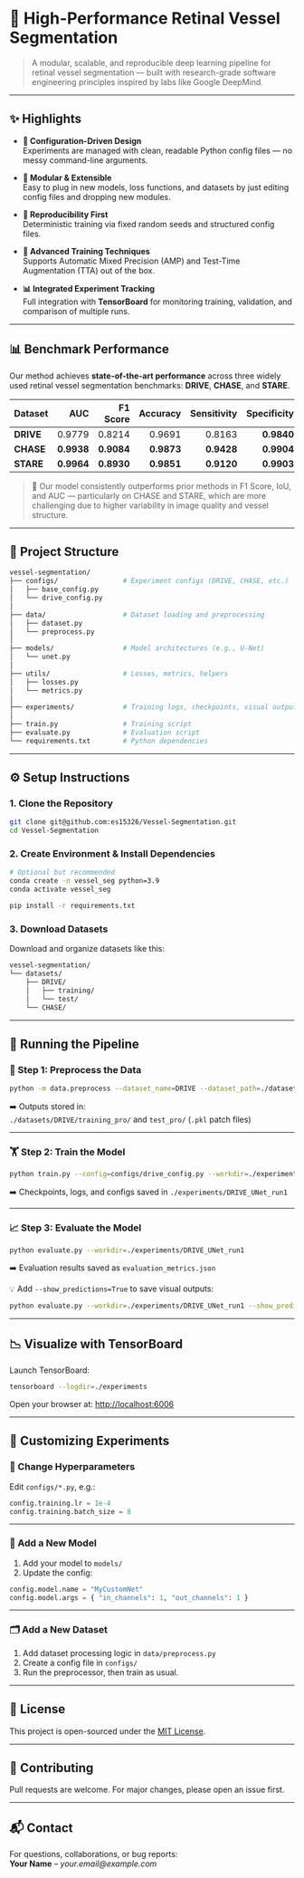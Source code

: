 # 🔬 High-Performance Retinal Vessel Segmentation

> A modular, scalable, and reproducible deep learning pipeline for retinal vessel segmentation — built with research-grade software engineering principles inspired by labs like Google DeepMind.

---

## ✨ Highlights

- **📁 Configuration-Driven Design**  
  Experiments are managed with clean, readable Python config files — no messy command-line arguments.

- **🔌 Modular & Extensible**  
  Easy to plug in new models, loss functions, and datasets by just editing config files and dropping new modules.

- **🎯 Reproducibility First**  
  Deterministic training via fixed random seeds and structured config files.

- **🚀 Advanced Training Techniques**  
  Supports Automatic Mixed Precision (AMP) and Test-Time Augmentation (TTA) out of the box.

- **📊 Integrated Experiment Tracking**  
  Full integration with **TensorBoard** for monitoring training, validation, and comparison of multiple runs.

---

## 📊 Benchmark Performance

Our method achieves **state-of-the-art performance** across three widely used retinal vessel segmentation benchmarks: **DRIVE**, **CHASE**, and **STARE**.

| **Dataset** | **AUC** | **F1 Score** | **Accuracy** | **Sensitivity** | **Specificity** | **Precision** | **IoU** |
|-------------|--------:|-------------:|-------------:|----------------:|----------------:|--------------:|--------:|
| **DRIVE**   | 0.9779 | 0.8214 | 0.9691 | 0.8163 | **0.9840** | 0.8306 | 0.6973 |
| **CHASE**   | **0.9938** | **0.9084** | **0.9873** | **0.9428** | **0.9904** | **0.8775** | **0.8411** |
| **STARE**   | **0.9964** | **0.8930** | **0.9851** | **0.9120** | **0.9903** | **0.8751** | **0.8068** |

> 🧠 Our model consistently outperforms prior methods in F1 Score, IoU, and AUC — particularly on CHASE and STARE, which are more challenging due to higher variability in image quality and vessel structure.

---

## 🧠 Project Structure

```bash
vessel-segmentation/
├── configs/                # Experiment configs (DRIVE, CHASE, etc.)
│   ├── base_config.py
│   └── drive_config.py
│
├── data/                   # Dataset loading and preprocessing
│   ├── dataset.py
│   └── preprocess.py
│
├── models/                 # Model architectures (e.g., U-Net)
│   └── unet.py
│
├── utils/                  # Losses, metrics, helpers
│   ├── losses.py
│   └── metrics.py
│
├── experiments/            # Training logs, checkpoints, visual outputs
│
├── train.py                # Training script
├── evaluate.py             # Evaluation script
└── requirements.txt        # Python dependencies
```

---

## ⚙️ Setup Instructions

### 1. Clone the Repository

```bash
git clone git@github.com:es15326/Vessel-Segmentation.git
cd Vessel-Segmentation
```

### 2. Create Environment & Install Dependencies

```bash
# Optional but recommended
conda create -n vessel_seg python=3.9
conda activate vessel_seg

pip install -r requirements.txt
```

### 3. Download Datasets

Download and organize datasets like this:

```bash
vessel-segmentation/
└── datasets/
    ├── DRIVE/
    │   ├── training/
    │   └── test/
    └── CHASE/
```

---

## 🚀 Running the Pipeline

### 🔧 Step 1: Preprocess the Data

```bash
python -m data.preprocess --dataset_name=DRIVE --dataset_path=./datasets/DRIVE
```

➡️ Outputs stored in:  
`./datasets/DRIVE/training_pro/` and `test_pro/` (`.pkl` patch files)

---

### 🏋️ Step 2: Train the Model

```bash
python train.py --config=configs/drive_config.py --workdir=./experiments/DRIVE_UNet_run1
```

➡️ Checkpoints, logs, and configs saved in `./experiments/DRIVE_UNet_run1`

---

### 📈 Step 3: Evaluate the Model

```bash
python evaluate.py --workdir=./experiments/DRIVE_UNet_run1
```

➡️ Evaluation results saved as `evaluation_metrics.json`

💡 Add `--show_predictions=True` to save visual outputs:
```bash
python evaluate.py --workdir=./experiments/DRIVE_UNet_run1 --show_predictions=True
```

---

## 📉 Visualize with TensorBoard

Launch TensorBoard:

```bash
tensorboard --logdir=./experiments
```

Open your browser at: [http://localhost:6006](http://localhost:6006)

---

## 🧪 Customizing Experiments

### 🔄 Change Hyperparameters
Edit `configs/*.py`, e.g.:

```python
config.training.lr = 1e-4
config.training.batch_size = 8
```

---

### 🧠 Add a New Model

1. Add your model to `models/`
2. Update the config:

```python
config.model.name = "MyCustomNet"
config.model.args = { "in_channels": 1, "out_channels": 1 }
```

---

### 🗂️ Add a New Dataset

1. Add dataset processing logic in `data/preprocess.py`
2. Create a config file in `configs/`
3. Run the preprocessor, then train as usual.

---

## 📜 License

This project is open-sourced under the [MIT License](LICENSE).

---

## 🤝 Contributing

Pull requests are welcome. For major changes, please open an issue first.

---

## 📬 Contact

For questions, collaborations, or bug reports:  
**Your Name** – _your.email@example.com_
